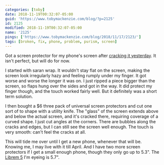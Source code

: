 ```yaml
---
categories: [toby]
date: 2018-11-19T00:32:07-05:00
guid: 'https://www.tobymackenzie.com/blog/?p=2125'
id: 2125
modified: 2018-11-19T00:32:07-05:00
name: '2125'
pings: ['https://www.tobymackenzie.com/blog/2018/11/17/2123/']
tags: [broken, fix, phone, problem, purism, screen]
---
```


Got a screen protector for my phone's screen after [cracking it yesterday](https://www.tobymackenzie.com/blog/2018/11/17/2123/).<!--more-->  It isn't perfect, but will do for now.

I started with saran wrap.  It wouldn't stay flat on the screen, making the screen look irregularly hazy and feeling rumply under my finger.  It got worse and worse the longer it was on.  I just ripped a piece bigger than the screen, so flaps hung over the sides and got in the way.  It did protect my finger though, and the touch worked fairly well.  But it definitely was a short term solution.

I then bought a $6 three pack of universal screen protectors and cut one sort of to shape with a utility knife.  The "glass" of the screen extends above and below the actual screen, and it's cracked there, requiring coverage of a curved shape.  I just cut angles at the corners.  There are bubbles along the cracks and edges, but I can still see the screen well enough.  The touch is very smooth: can't feel the cracks at all.

This will tide me over until I get a new phone, whenever that will be.  Knowing me, I may live with it till April.  And I have two more screen protectors if I get a small enough phone, though they only go up to 5.3".  The [Librem 5](https://puri.sm/products/librem-5/) I'm eyeing is 5.7".
